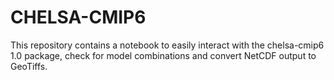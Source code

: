 # CHELSA-CMIP6
This repository contains a notebook to easily interact with the chelsa-cmip6 1.0 package, check for model combinations and convert NetCDF output to GeoTiffs.
